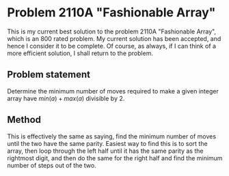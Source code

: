 # Problem 2110A "Fashionable Array"
This is my current best solution to the problem 2110A "Fashionable Array", which is an 800 rated problem. My current solution has been accepted, and hence I consider it to be complete. Of course, as always, if I can think of a more efficient solution, I shall return to the problem. 

## Problem statement
Determine the minimum number of moves required to make a given integer array have $min(a) + max(a)$ divisible by $2$.

## Method
This is effectively the same as saying, find the minimum number of moves until the two have the same parity. Easiest way to find this is to sort the array, then loop through the left half until it has the same parity as the rightmost digit, and then do the same for the right half and find the minimum number of steps out of the two.
